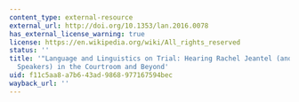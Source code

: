 ```yaml
---
content_type: external-resource
external_url: http://doi.org/10.1353/lan.2016.0078
has_external_license_warning: true
license: https://en.wikipedia.org/wiki/All_rights_reserved
status: ''
title: '"Language and Linguistics on Trial: Hearing Rachel Jeantel (and Other Vernacular
  Speakers) in the Courtroom and Beyond'
uid: f11c5aa8-a7b6-43ad-9868-977167594bec
wayback_url: ''
---
```

